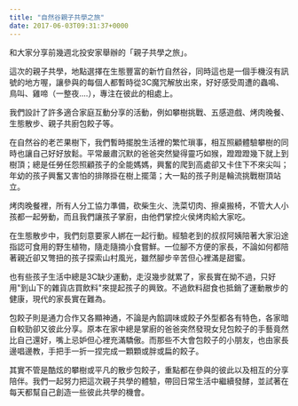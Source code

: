 ```yaml
---
title: "自然谷親子共學之旅"
date: 2017-06-03T09:31:37+0000
---
```


和大家分享前幾週北投安家舉辦的「親子共學之旅」。

這次的親子共學，地點選擇在生態豐富的新竹自然谷，同時這也是一個手機沒有訊號的地方喔，讓參與的每個人都暫時從3C魔咒解放出來，好好感受周遭的蟲鳴、鳥叫、雞啼（一整夜....），專注在彼此的相處上。

我們設計了許多適合家庭互動分享的活動，例如攀樹挑戰、五感遊戲、烤肉晚餐、生態散步、親子共廚包餃子等。
 
在自然谷的老芒果樹下，我們暫時擺脫生活裡的繁忙瑣事，相互照顧體驗攀樹的同時也讓自己好好放鬆。平常嚴肅沉默的爸爸突然變得靈巧如猴，蹬蹬蹬幾下就上到樹頂；總是任勞任怨照顧孩子的全能媽媽，興奮的爬到高處卻又卡住下不來尖叫；年幼的孩子興奮又害怕的排隊掛在樹上擺蕩；大一點的孩子則是輪流挑戰樹頂站立。
  
烤肉晚餐裡，所有人分工協力準備，砍柴生火、洗菜切肉、擦桌搬椅，不管大人小孩都一起勞動，而且我們讓孩子掌廚，由他們掌控火侯烤肉給大家吃。

在生態散步中，我們刻意要家人綁在一起行動。經驗老到的叔叔阿姨陪著大家沿途指認可食用的野生植物，隨走隨摘小食嘗鮮。一位腳不方便的家長，不論如何都陪著親近卻又彆扭的孩子探索山村風光，雖然腳步辛苦但心裡滿是甜蜜。
 
也有些孩子生活中總是3C缺少運動，走沒幾步就累了，家長實在拗不過，只好用\"到山下的雜貨店買飲料\"來提起孩子的興致。不過飲料甜食也抵銷了運動散步的健康，現代的家長實在難為。
 
包餃子則是通力合作又各顯神通，不論是內餡調味或餃子外型都各有特色，各家暗自較勁卻又彼此分享。原本在家中總是掌廚的爸爸突然發現女兒包餃子的手藝竟然比自己還好，嘴上忌妒但心裡充滿驕傲。而那些不大會包餃子的小朋友，也由家長邊唱邊教，手把手一折一捏完成一顆顆或胖或扁的餃子。
 
其實不管是酷炫的攀樹或平凡的散步包餃子，重點都在參與的彼此以及相互的分享陪伴。我們一起努力把這次親子共學的體驗，帶回日常生活中繼續發酵，並試著在每天都幫自己創造一些彼此共學的機會。
